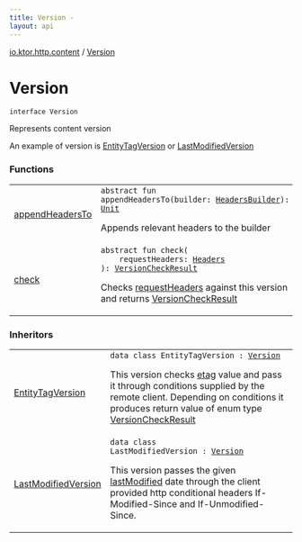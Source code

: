```yaml
---
title: Version - 
layout: api
---
```


<div class='api-docs-breadcrumbs'><a href="../index.html">io.ktor.http.content</a> / <a href="./index.html">Version</a></div>

# Version

<div class="signature"><code><span class="keyword">interface </span><span class="identifier">Version</span></code></div>

Represents content version

An example of version is <a href="../-entity-tag-version/index.html">EntityTagVersion</a> or <a href="../-last-modified-version/index.html">LastModifiedVersion</a>

### Functions

<table class="api-docs-table">
<tbody>
<tr>
<td markdown="1">

<a href="append-headers-to.html">appendHeadersTo</a>


</td>
<td markdown="1">
<div class="signature"><code><span class="keyword">abstract</span> <span class="keyword">fun </span><span class="identifier">appendHeadersTo</span><span class="symbol">(</span><span class="parameterName" id="io.ktor.http.content.Version$appendHeadersTo(io.ktor.http.HeadersBuilder)/builder">builder</span><span class="symbol">:</span>&nbsp;<a href="../../io.ktor.http/-headers-builder/index.html"><span class="identifier">HeadersBuilder</span></a><span class="symbol">)</span><span class="symbol">: </span><a href="https://kotlinlang.org/api/latest/jvm/stdlib/kotlin/-unit/index.html"><span class="identifier">Unit</span></a></code></div>

Appends relevant headers to the builder


</td>
</tr>
<tr>
<td markdown="1">

<a href="check.html">check</a>


</td>
<td markdown="1">
<div class="signature"><code><span class="keyword">abstract</span> <span class="keyword">fun </span><span class="identifier">check</span><span class="symbol">(</span><br/>&nbsp;&nbsp;&nbsp;&nbsp;<span class="parameterName" id="io.ktor.http.content.Version$check(io.ktor.http.Headers)/requestHeaders">requestHeaders</span><span class="symbol">:</span>&nbsp;<a href="../../io.ktor.http/-headers/index.html"><span class="identifier">Headers</span></a><br/><span class="symbol">)</span><span class="symbol">: </span><a href="../-version-check-result/index.html"><span class="identifier">VersionCheckResult</span></a></code></div>

Checks <a href="check.html#io.ktor.http.content.Version$check(io.ktor.http.Headers)/requestHeaders">requestHeaders</a> against this version and returns <a href="../-version-check-result/index.html">VersionCheckResult</a>


</td>
</tr>
</tbody>
</table>

### Inheritors

<table class="api-docs-table">
<tbody>
<tr>
<td markdown="1">

<a href="../-entity-tag-version/index.html">EntityTagVersion</a>


</td>
<td markdown="1">
<div class="signature"><code><span class="keyword">data</span> <span class="keyword">class </span><span class="identifier">EntityTagVersion</span>&nbsp;<span class="symbol">:</span>&nbsp;<a href="./index.md"><span class="identifier">Version</span></a></code></div>

This version checks <a href="../-entity-tag-version/etag.html">etag</a> value and pass it through conditions supplied by the remote client. Depending on conditions it
produces return value of enum type <a href="../-version-check-result/index.html">VersionCheckResult</a>


</td>
</tr>
<tr>
<td markdown="1">

<a href="../-last-modified-version/index.html">LastModifiedVersion</a>


</td>
<td markdown="1">
<div class="signature"><code><span class="keyword">data</span> <span class="keyword">class </span><span class="identifier">LastModifiedVersion</span>&nbsp;<span class="symbol">:</span>&nbsp;<a href="./index.md"><span class="identifier">Version</span></a></code></div>

This version passes the given <a href="../-last-modified-version/last-modified.html">lastModified</a> date through the client provided
http conditional headers If-Modified-Since and If-Unmodified-Since.


</td>
</tr>
</tbody>
</table>
